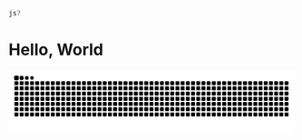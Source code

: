 <script type="text/javascript" src="hellos.js" defer></script>

```js
js?
```

<text id="hellos"></text>

# Hello, World

<p align=center><img align="center" src="https://raw.githubusercontent.com/RIMOPA/RIMOPA/output/github-contribution-grid-snake.svg" /></p>
